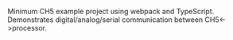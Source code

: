 Minimum CH5 example project using webpack and TypeScript. Demonstrates digital/analog/serial communication between CH5<->processor.
